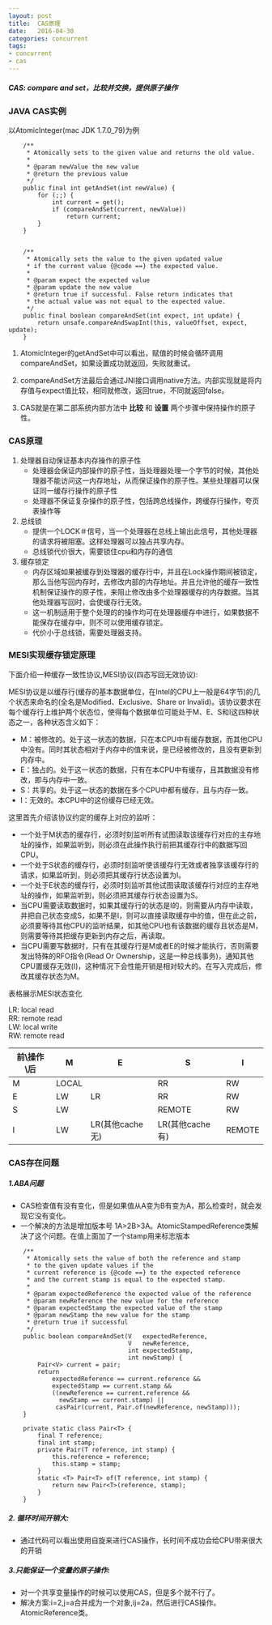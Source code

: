 ```yaml
---
layout: post
title:  CAS原理
date:   2016-04-30
categories: concurrent
tags:
- concurrent
- cas
---
```

##### CAS: compare and set，比较并交换，提供原子操作

### JAVA CAS实例

以AtomicInteger(mac JDK 1.7.0_79)为例

```
    /**
     * Atomically sets to the given value and returns the old value.
     *
     * @param newValue the new value
     * @return the previous value
     */
    public final int getAndSet(int newValue) {
        for (;;) {
            int current = get();
            if (compareAndSet(current, newValue))
                return current;
        }
    }
    
    
    /**
     * Atomically sets the value to the given updated value
     * if the current value {@code ==} the expected value.
     *
     * @param expect the expected value
     * @param update the new value
     * @return true if successful. False return indicates that
     * the actual value was not equal to the expected value.
     */
    public final boolean compareAndSet(int expect, int update) {
        return unsafe.compareAndSwapInt(this, valueOffset, expect, update);
    }
```

1.   AtomicInteger的getAndSet中可以看出，赋值的时候会循环调用compareAndSet，如果设置成功就返回，失败就重试。

2.   compareAndSet方法最后会通过JNI接口调用native方法。内部实现就是将内存值与expect值比较，相同就修改，返回true，不同就返回false。

3.   CAS就是在第二部系统内部方法中 __比较__ 和 __设置__ 两个步骤中保持操作的原子性。

### CAS原理

1.   处理器自动保证基本内存操作的原子性
     -   处理器会保证内部操作的原子性，当处理器处理一个字节的时候，其他处理器不能访问这一内存地址，从而保证操作的原子性。某些处理器可以保证同一缓存行操作的原子性
     -   处理器不保证复杂操作的原子性，包括跨总线操作，跨缓存行操作，夸页表操作等
2.   总线锁
     -   提供一个LOCK＃信号，当一个处理器在总线上输出此信号，其他处理器的请求将被阻塞。这样处理器可以独占共享内存。
     -   总线锁代价很大，需要锁住cpu和内存的通信
3. 缓存锁定
     -   内存区域如果被缓存到处理器的缓存行中，并且在Lock操作期间被锁定，那么当他写回内存时，去修改内部的内存地址。并且允许他的缓存一致性机制保证操作的原子性，来阻止修改由多个处理器缓存的内存数据。当其他处理器写回时，会使缓存行无效。
     -   这一机制适用于整个处理的的操作均可在处理器缓存中进行，如果数据不能保存在缓存中，则不可以使用缓存锁定。
     -   代价小于总线锁，需要处理器支持。

### MESI实现缓存锁定原理

下面介绍一种缓存一致性协议,MESI协议(四态写回无效协议):

MESI协议是以缓存行(缓存的基本数据单位，在Intel的CPU上一般是64字节)的几个状态来命名的(全名是Modified、Exclusive、Share or Invalid)。该协议要求在每个缓存行上维护两个状态位，使得每个数据单位可能处于M、E、S和I这四种状态之一，各种状态含义如下：

- M：被修改的。处于这一状态的数据，只在本CPU中有缓存数据，而其他CPU中没有。同时其状态相对于内存中的值来说，是已经被修改的，且没有更新到内存中。
- E：独占的。处于这一状态的数据，只有在本CPU中有缓存，且其数据没有修改，即与内存中一致。
- S：共享的。处于这一状态的数据在多个CPU中都有缓存，且与内存一致。
- I：无效的。本CPU中的这份缓存已经无效。

这里首先介绍该协议约定的缓存上对应的监听：

- 一个处于M状态的缓存行，必须时刻监听所有试图读取该缓存行对应的主存地址的操作，如果监听到，则必须在此操作执行前把其缓存行中的数据写回CPU。
- 一个处于S状态的缓存行，必须时刻监听使该缓存行无效或者独享该缓存行的请求，如果监听到，则必须把其缓存行状态设置为I。
- 一个处于E状态的缓存行，必须时刻监听其他试图读取该缓存行对应的主存地址的操作，如果监听到，则必须把其缓存行状态设置为S。
- 当CPU需要读取数据时，如果其缓存行的状态是I的，则需要从内存中读取，并把自己状态变成S，如果不是I，则可以直接读取缓存中的值，但在此之前，必须要等待其他CPU的监听结果，如其他CPU也有该数据的缓存且状态是M，则需要等待其把缓存更新到内存之后，再读取。
- 当CPU需要写数据时，只有在其缓存行是M或者E的时候才能执行，否则需要发出特殊的RFO指令(Read Or Ownership，这是一种总线事务)，通知其他CPU置缓存无效(I)，这种情况下会性能开销是相对较大的。在写入完成后，修改其缓存状态为M。

表格展示MESI状态变化

LR: local read  
RR: remote read  
LW: local write  
RW: remote read  

|前\操作\后  | M | E | S | I |
|---|---|---|---|---|
| M | LOCAL |  | RR | RW|
| E | LW | LR | RR | RW|
| S | LW |  | REMOTE | RW|
| I | LW | LR(其他cache无) | LR(其他cache有) | REMOTE|

### CAS存在问题

##### 1.ABA问题
   - CAS检查值有没有变化，但是如果值从A变为B有变为A，那么检查时，就会发现它没有变化。
   - 一个解决的方法是增加版本号 1A>2B>3A。AtomicStampedReference类解决了这个问题。在值上面加了一个stamp用来标志版本
   
```
    /**
     * Atomically sets the value of both the reference and stamp
     * to the given update values if the
     * current reference is {@code ==} to the expected reference
     * and the current stamp is equal to the expected stamp.
     *
     * @param expectedReference the expected value of the reference
     * @param newReference the new value for the reference
     * @param expectedStamp the expected value of the stamp
     * @param newStamp the new value for the stamp
     * @return true if successful
     */
    public boolean compareAndSet(V   expectedReference,
                                 V   newReference,
                                 int expectedStamp,
                                 int newStamp) {
        Pair<V> current = pair;
        return
            expectedReference == current.reference &&
            expectedStamp == current.stamp &&
            ((newReference == current.reference &&
              newStamp == current.stamp) ||
             casPair(current, Pair.of(newReference, newStamp)));
    }
    
    private static class Pair<T> {
        final T reference;
        final int stamp;
        private Pair(T reference, int stamp) {
            this.reference = reference;
            this.stamp = stamp;
        }
        static <T> Pair<T> of(T reference, int stamp) {
            return new Pair<T>(reference, stamp);
        }
    }
```
##### 2. 循环时间开销大:
   - 通过代码可以看出使用自旋来进行CAS操作，长时间不成功会给CPU带来很大的开销
   
##### 3.只能保证一个变量的原子操作:
   - 对一个共享变量操作的时候可以使用CAS，但是多个就不行了。
   - 解决方案:i=2,j=a合并成为一个对象,ij=2a，然后进行CAS操作。AtomicReference类。